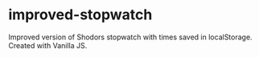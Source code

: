 # improved-stopwatch
Improved version of Shodors stopwatch with times saved in localStorage. Created with Vanilla JS.
